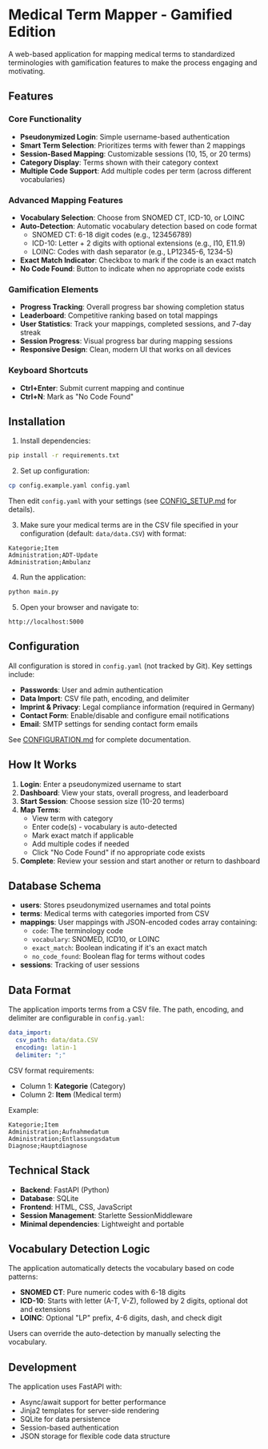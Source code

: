 # Medical Term Mapper - Gamified Edition

A web-based application for mapping medical terms to standardized terminologies with gamification features to make the process engaging and motivating.

## Features

### Core Functionality
- **Pseudonymized Login**: Simple username-based authentication
- **Smart Term Selection**: Prioritizes terms with fewer than 2 mappings
- **Session-Based Mapping**: Customizable sessions (10, 15, or 20 terms)
- **Category Display**: Terms shown with their category context
- **Multiple Code Support**: Add multiple codes per term (across different vocabularies)

### Advanced Mapping Features
- **Vocabulary Selection**: Choose from SNOMED CT, ICD-10, or LOINC
- **Auto-Detection**: Automatic vocabulary detection based on code format
  - SNOMED CT: 6-18 digit codes (e.g., 123456789)
  - ICD-10: Letter + 2 digits with optional extensions (e.g., I10, E11.9)
  - LOINC: Codes with dash separator (e.g., LP12345-6, 1234-5)
- **Exact Match Indicator**: Checkbox to mark if the code is an exact match
- **No Code Found**: Button to indicate when no appropriate code exists

### Gamification Elements
- **Progress Tracking**: Overall progress bar showing completion status
- **Leaderboard**: Competitive ranking based on total mappings
- **User Statistics**: Track your mappings, completed sessions, and 7-day streak
- **Session Progress**: Visual progress bar during mapping sessions
- **Responsive Design**: Clean, modern UI that works on all devices

### Keyboard Shortcuts
- **Ctrl+Enter**: Submit current mapping and continue
- **Ctrl+N**: Mark as "No Code Found"

## Installation

1. Install dependencies:
```bash
pip install -r requirements.txt
```

2. Set up configuration:
```bash
cp config.example.yaml config.yaml
```
Then edit `config.yaml` with your settings (see [CONFIG_SETUP.md](CONFIG_SETUP.md) for details).

3. Make sure your medical terms are in the CSV file specified in your configuration (default: `data/data.CSV`) with format:
```
Kategorie;Item
Administration;ADT-Update
Administration;Ambulanz
```

4. Run the application:
```bash
python main.py
```

5. Open your browser and navigate to:
```
http://localhost:5000
```

## Configuration

All configuration is stored in `config.yaml` (not tracked by Git). Key settings include:

- **Passwords**: User and admin authentication
- **Data Import**: CSV file path, encoding, and delimiter
- **Imprint & Privacy**: Legal compliance information (required in Germany)
- **Contact Form**: Enable/disable and configure email notifications
- **Email**: SMTP settings for sending contact form emails

See [CONFIGURATION.md](CONFIGURATION.md) for complete documentation.

## How It Works

1. **Login**: Enter a pseudonymized username to start
2. **Dashboard**: View your stats, overall progress, and leaderboard
3. **Start Session**: Choose session size (10-20 terms)
4. **Map Terms**:
   - View term with category
   - Enter code(s) - vocabulary is auto-detected
   - Mark exact match if applicable
   - Add multiple codes if needed
   - Click "No Code Found" if no appropriate code exists
5. **Complete**: Review your session and start another or return to dashboard

## Database Schema

- **users**: Stores pseudonymized usernames and total points
- **terms**: Medical terms with categories imported from CSV
- **mappings**: User mappings with JSON-encoded codes array containing:
  - `code`: The terminology code
  - `vocabulary`: SNOMED, ICD10, or LOINC
  - `exact_match`: Boolean indicating if it's an exact match
  - `no_code_found`: Boolean flag for terms without codes
- **sessions**: Tracking of user sessions

## Data Format

The application imports terms from a CSV file. The path, encoding, and delimiter are configurable in `config.yaml`:

```yaml
data_import:
  csv_path: data/data.CSV
  encoding: latin-1
  delimiter: ";"
```

CSV format requirements:
- Column 1: **Kategorie** (Category)
- Column 2: **Item** (Medical term)

Example:
```csv
Kategorie;Item
Administration;Aufnahmedatum
Administration;Entlassungsdatum
Diagnose;Hauptdiagnose
```

## Technical Stack

- **Backend**: FastAPI (Python)
- **Database**: SQLite
- **Frontend**: HTML, CSS, JavaScript
- **Session Management**: Starlette SessionMiddleware
- **Minimal dependencies**: Lightweight and portable

## Vocabulary Detection Logic

The application automatically detects the vocabulary based on code patterns:

- **SNOMED CT**: Pure numeric codes with 6-18 digits
- **ICD-10**: Starts with letter (A-T, V-Z), followed by 2 digits, optional dot and extensions
- **LOINC**: Optional "LP" prefix, 4-6 digits, dash, and check digit

Users can override the auto-detection by manually selecting the vocabulary.

## Development

The application uses FastAPI with:
- Async/await support for better performance
- Jinja2 templates for server-side rendering
- SQLite for data persistence
- Session-based authentication
- JSON storage for flexible code data structure
